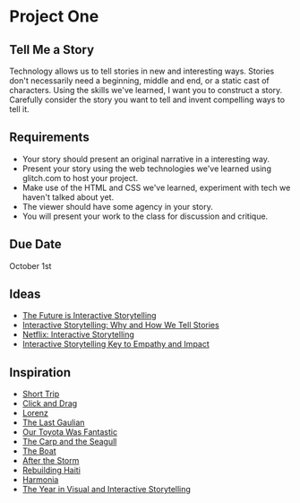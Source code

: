 # Project One

## Tell Me a Story

Technology allows us to tell stories in new and interesting ways. Stories don't necessarily need a beginning, middle and end, or a static cast of characters. Using the skills we've learned, I want you to construct a story. Carefully consider the story you want to tell and invent compelling ways to tell it.

## Requirements

- Your story should present an original narrative in a interesting way.
- Present your story using the web technologies we've learned using glitch.com to host your project.
- Make use of the HTML and CSS we've learned, experiment with tech we haven't talked about yet.
- The viewer should have some agency in your story.
- You will present your work to the class for discussion and critique.

## Due Date

October 1st

## Ideas

- [The Future is Interactive Storytelling](http://theconversation.com/the-future-is-in-interactive-storytelling-76772)
- [Interactive Storytelling: Why and How We Tell Stories](https://gamedevelopment.tutsplus.com/articles/interactive-storytelling-part-1--cms-30015)
- [Netflix: Interactive Storytelling](https://www.jwtintelligence.com/2017/08/interactive-storytelling/)
- [Interactive Storytelling Key to Empathy and Impact](https://www.huffingtonpost.com/entry/interactive-storytelling-key-to-empathy-and-impact_us_594aba40e4b062254f3a5aeb)

## Inspiration

- [Short Trip](https://alexanderperrin.com.au/paper/shorttrip/)
- [Click and Drag](https://www.xkcd.com/1110/)
- [Lorenz](https://www.xkcd.com/1350/)
- [The Last Gaulian](http://lederniergaulois.nouvelles-ecritures.francetv.fr/)
- [Our Toyota Was Fantastic](http://english.bouletcorp.com/2013/10/08/our-toyota-was-fantastic/)
- [The Carp and the Seagull](http://www.greengoldenly.com/carpandseagull/)
- [The Boat](http://www.sbs.com.au/theboat/)
- [After the Storm](http://www.pbs.org/independentlens/interactive/after-the-storm/#/dear-future-disaster-survivor?noredirect=on&noredirect=on)
- [Rebuilding Haiti](http://apps.rue89.com/haiti/en/)
- [Harmonia](https://harmonia-game.com/)
- [The Year in Visual and Interactive Storytelling](https://features.propublica.org/2017-year-in-review/visual-storytelling-interactive-data-journalism/)
